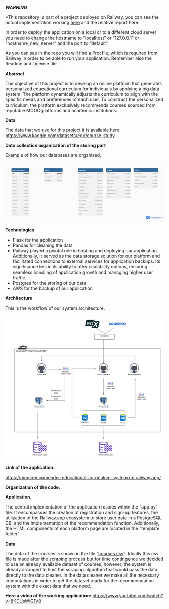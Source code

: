 
***WARNING***

*This repository is part of a project deployed on Railway, you can see the actual implementation working [here](https://moocreccomender-educational-curriculum-system.up.railway.app/) and the relative report here.

In order to deploy the application on a local or to a different cloud server you need to change the hostname to “localhost” or “127.0.0.1” or “hostname\_new\_server” and the port to “default”.

As you can see in the repo you will find a Procfile, which is required from Railway in order to be able to run your application. Remember also the Readme and License file.

 
 
 
***Abstract***

The objective of this project is to develop an online platform that generates personalized educational curriculum for individuals by applying a big data system. The platform dynamically adjusts the curriculum to align with the specific needs and preferences of each user. To construct the personalized curriculum, the platform exclusively recommends courses sourced from reputable MOOC platforms and academic institutions.

**Data**

The data that we use for this project it is available here: <https://www.kaggle.com/datasets/edx/course-study>

**Data collection organization of the storing part**

Example of how our databases are organized. 

![](tables.png)



**Technologies**

- Flask for the application
- Pandas for cleaning the data 
- Railway played a pivotal role in hosting and deploying our application. Additionally, it served as the data storage solution for our platform and facilitated connections to external services for application backups. Its significance lies in its ability to offer scalability options, ensuring seamless handling of application growth and managing higher user traffic.
- Postgres for the storing of our data
- AWS for the backup of our application







**Architecture**

This is the workflow of our system architecture.

![](pipe2.png)




**Link of the application:**

<https://moocreccomender-educational-curriculum-system.up.railway.app/>

**Organization of the code:**

**Application**. 

The central implementation of the application resides within the "app.py" file. It encompasses the creation of registration and sign-up features, the utilization of the Railway.app ecosystem to store user data in a PostgreSQL DB, and the implementation of the recommendation function. Additionally, the HTML components of each platform page are located in the "template folder".

**Data**

The data of the courses is shown in the file “[courses.csv](https://github.com/Chemo112/MOOC_RECCOMENDER/blob/main/course.csv)”. Ideally this csv file is made after the scraping process but for time contingence we decided to use an already available dataset of courses, however, the system is already arranged to host the scraping algorithm that would pass the data directly to the data cleaner. In the data cleaner we make all the necessary computations in order to get the dataset ready for the recommendation system with the exact data that we need.

**Here a video of the working application:** https://www.youtube.com/watch?v=8KDUsWiG1V8


